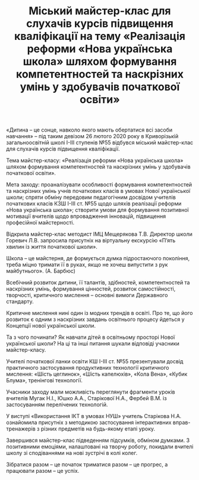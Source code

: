 ﻿---
title: Міський майстер-клас для слухачів курсів підвищення кваліфікації на тему «Реалізація реформи «Нова українська школа» шляхом формування компетентностей та наскрізних умінь у здобувачів початкової освіти»
---

«Дитина – це сонце, навколо якого мають обертатися всі засоби навчання» – під таким девізом 26 лютого 2020 року в Криворізькій загальноосвітній школі І-ІІІ ступенів №55 відбувся міський майстер-клас для слухачів курсів підвищення кваліфікації.

Тема майстер-класу: «Реалізація реформи «Нова українська школа» шляхом формування компетентностей та наскрізних умінь у здобувачів початкової освіти».

Мета заходу: проаналізувати особливості формування компетентностей та наскрізних умінь учнів початкових класів в умовах Нової української школи; спряти обміну передовим педагогічним досвідом учителів початкових класів КЗШ І-ІІІ ст. №55 щодо шляхів реалізації реформи «Нова українська школа»; створити умови для формування позитивної мотивації вчителів щодо впровадження інновацій, підвищення професійної майстерності.

Відкрила майстер-клас методист ІМЦ Мещерякова Т.В. Директор школи Горевич Л.В. запросила присутніх на віртуальну екскурсію «П’ять хвилин із життя початкової школи».

Школа – це майстерня, де формується думка підростаючого покоління, треба міцно тримати її в руках, якщо не хочеш випустити з рук майбутнього». (А. Барбюс)

Всебічний розвиток дитини, її талантів, здібностей, компетентностей та наскрізних умінь, формування цінностей, розвиток самостійності, творчості, критичного мислення – основні вимоги Державного стандарту.

Критичне мислення нині один із модних трендів в освіті. Про те, що його розвиток є одним з наскрізних завдань освітнього процесу йдеться у Концепції нової української школи.

Та з чого починати? Як навчати дітей в освітньому просторі Нової української школи? На ці та інші питання шукали відповіді учасники майстер-класу.

Учителі початкової ланки освіти КШ І-ІІІ ст. №55 презентували досвід практичного застосування продуктивних технології критичного мислення: «Шість цеглинок», «Шість капелюхів», «Кола Вена», «Кубик Блума», тренінгові технології.

Учасники заходу мали можливість переглянути фрагменти уроків вчителів Мугак Н.І., Юшко А.А., Старікової Н.А., Фербей В.М. із застосуванням перелічених технологій.

У виступі «Використання ІКТ в умовах НУШ» учитель Старікова Н.А. ознайомила присутніх з методикою застосування інтерактивних вправ-тренажерів з різних предметів на будь-якому етапі уроку.

Завершився майстер-клас підведенням підсумків, обміном думками. З позитивними емоціями, налаштовані на творчу роботу, покидали вчителі школу зі сподіваннями на нові зустрічі в колі колег.

Зібратися разом – це початок триматися разом – це прогрес, а працювати разом – це успіх.

<slideshow />
